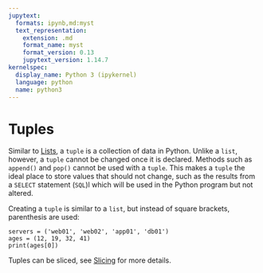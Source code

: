 ```yaml
---
jupytext:
  formats: ipynb,md:myst
  text_representation:
    extension: .md
    format_name: myst
    format_version: 0.13
    jupytext_version: 1.14.7
kernelspec:
  display_name: Python 3 (ipykernel)
  language: python
  name: python3
---
```


# Tuples

Similar to [Lists](./lists.md), a `tuple` is a collection of data in Python. Unlike a `list`, however, a `tuple` cannot be changed once it is declared. Methods such as `append()` and `pop()` cannot be used with a `tuple`. This makes a `tuple` the ideal place to store values that should not change, such as the results from a `SELECT` statement (`SQL`)l which will be used in the Python program but not altered.

Creating a `tuple` is similar to a `list`, but instead of square brackets, parenthesis are used:

```{code-cell} ipython3
servers = ('web01', 'web02', 'app01', 'db01')
ages = (12, 19, 32, 41)
print(ages[0])
```

Tuples can be sliced, see [Slicing](../slicing/index.md) for more details.
